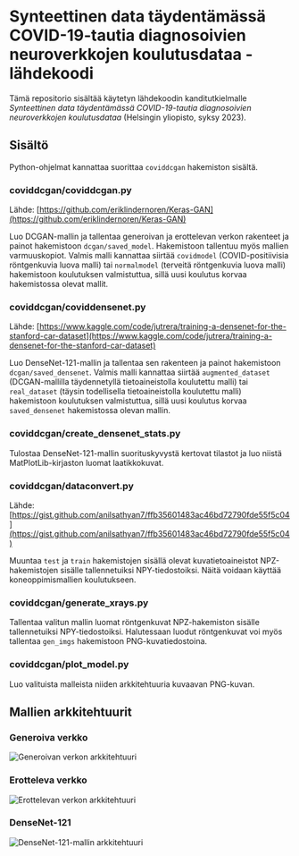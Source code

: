 # Synteettinen data täydentämässä COVID-19-tautia diagnosoivien neuroverkkojen koulutusdataa - lähdekoodi
Tämä repositorio sisältää käytetyn lähdekoodin kanditutkielmalle *Synteettinen data täydentämässä COVID-19-tautia diagnosoivien neuroverkkojen koulutusdataa* (Helsingin yliopisto, syksy 2023).

## Sisältö
Python-ohjelmat kannattaa suorittaa `coviddcgan` hakemiston sisältä.

### coviddcgan/coviddcgan.py
Lähde: [https://github.com/eriklindernoren/Keras-GAN](https://github.com/eriklindernoren/Keras-GAN)

Luo DCGAN-mallin ja tallentaa generoivan ja erottelevan verkon rakenteet ja painot hakemistoon `dcgan/saved_model`. Hakemistoon tallentuu myös mallien varmuuskopiot. Valmis malli kannattaa siirtää `covidmodel` (COVID-positiivisia röntgenkuvia luova malli) tai `normalmodel` (terveitä röntgenkuvia luova malli) hakemistoon koulutuksen valmistuttua, sillä uusi koulutus korvaa hakemistossa olevat mallit.

### coviddcgan/coviddensenet.py
Lähde: [https://www.kaggle.com/code/jutrera/training-a-densenet-for-the-stanford-car-dataset](https://www.kaggle.com/code/jutrera/training-a-densenet-for-the-stanford-car-dataset)

Luo DenseNet-121-mallin ja tallentaa sen rakenteen ja painot hakemistoon `dcgan/saved_densenet`. Valmis malli kannattaa siirtää `augmented_dataset` (DCGAN-mallilla täydennetyllä tietoaineistolla koulutettu malli) tai `real_dataset` (täysin todellisella tietoaineistolla koulutettu malli) hakemistoon koulutuksen valmistuttua, sillä uusi koulutus korvaa `saved_densenet` hakemistossa olevan mallin.

### coviddcgan/create_densenet_stats.py
Tulostaa DenseNet-121-mallin suorituskyvystä kertovat tilastot ja luo niistä MatPlotLib-kirjaston luomat laatikkokuvat.

### coviddcgan/dataconvert.py
Lähde: [https://gist.github.com/anilsathyan7/ffb35601483ac46bd72790fde55f5c04](https://gist.github.com/anilsathyan7/ffb35601483ac46bd72790fde55f5c04)

Muuntaa `test` ja `train` hakemistojen sisällä olevat kuvatietoaineistot NPZ-hakemistojen sisälle tallennetuiksi NPY-tiedostoiksi. Näitä voidaan käyttää koneoppimismallien koulutukseen.

### coviddcgan/generate_xrays.py
Tallentaa valitun mallin luomat röntgenkuvat NPZ-hakemiston sisälle tallennetuiksi NPY-tiedostoiksi. Halutessaan luodut röntgenkuvat voi myös tallentaa `gen_imgs` hakemistoon PNG-kuvatiedostoina.

### coviddcgan/plot_model.py
Luo valituista malleista niiden arkkitehtuuria kuvaavan PNG-kuvan.

## Mallien arkkitehtuurit

### Generoiva verkko
![Generoivan verkon arkkitehtuuri](https://github.com/Veloxization/coviddcgan/blob/dc23dca2b120e95bc0ed21a3e1a01e074846bf73/media/generator.svg)

### Erotteleva verkko
![Erottelevan verkon arkkitehtuuri](https://github.com/Veloxization/coviddcgan/blob/dc23dca2b120e95bc0ed21a3e1a01e074846bf73/media/discriminator.svg)

### DenseNet-121
![DenseNet-121-mallin arkkitehtuuri](https://github.com/Veloxization/coviddcgan/blob/dc23dca2b120e95bc0ed21a3e1a01e074846bf73/media/densenet.svg)
